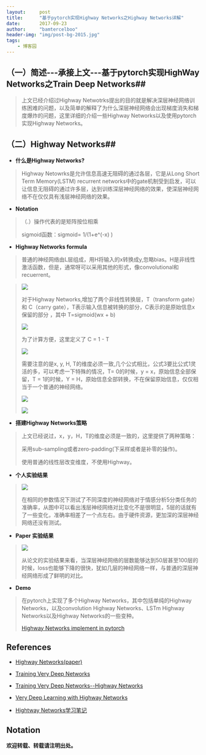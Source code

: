 ```yaml
---
layout:     post
title:      "基于pytorch实现Highway Networks之Highway Networks详解"
date:       2017-09-23
author:     "bamtercelboo"
header-img: "img/post-bg-2015.jpg"
tags:
    - 博客园
---
```



## （一）简述---承接上文---基于pytorch实现HighWay Networks之Train Deep Networks##

>上文已经介绍过Highway Netwotrks提出的目的就是解决深层神经网络训练困难的问题，以及简单的解释了为什么深层神经网络会出现梯度消失和梯度爆炸的问题，这里详细的介绍一些Highway Networks以及使用pytorch实现Highway Networks。


## （二）Highway Networks##

- **什么是Highway Networks?**
> Highway Netowrks是允许信息高速无阻碍的通过各层，它是从Long Short Term Memory(LSTM) recurrent networks中的gate机制受到启发，可以让信息无阻碍的通过许多层，达到训练深层神经网络的效果，使深层神经网络不在仅仅具有浅层神经网络的效果。

- **Notation**
> （.）操作代表的是矩阵按位相乘
> 
> sigmoid函数：sigmoid=  1/(1+e^(-x) )

- **Highway Networks formula**
> 普通的神经网络由L层组成，用H将输入的x转换成y,忽略bias。H是非线性激活函数，但是，通常呀可以采用其他的形式，像convolutional和recuerrent。

> ![](https://i.imgur.com/mZLjQcH.png)
> 
> 对于Highway Networks,增加了两个非线性转换层，T（transform gate） 和 C（carry gate），T表示输入信息被转换的部分，C表示的是原始信息x保留的部分 ，其中 T=sigmoid(wx + b) 
> 
> ![](https://i.imgur.com/GHOGFtH.png)
> 
> 为了计算方便，这里定义了 C =  1 - T
> 
> ![](https://i.imgur.com/BGkRdf3.png)
> 
> 需要注意的是x, y, H, T的维度必须一致,几个公式相比，公式3要比公式1灵活的多，可以考虑一下特殊的情况，T= 0的时候，y = x，原始信息全部保留，T = 1的时候，Y = H，原始信息全部转换，不在保留原始信息，仅仅相当于一个普通的神经网络。
> 
> ![](https://i.imgur.com/xXwlRys.png)
> 
> ![](https://i.imgur.com/C6sjdpM.png)
> 

- **搭建Highway Networks策略**
> 上文已经说过，x，y，H，T的维度必须是一致的，这里提供了两种策略：
> 
> 采用sub-sampling或者zero-padding(下采样或者是补零的操作)。
> 
> 使用普通的线性层改变维度，不使用Highway。

- **个人实验结果**
> 
> ![](https://i.imgur.com/59PxHT0.jpg)
> 
> 在相同的参数情况下测试了不同深度的神经网络对于情感分析5分类任务的准确率，从图中可以看出浅层神经网络对比变化不是很明显，5层的话就有了一些变化，准确率相差了一个点左右。由于硬件资源，更加深的深层神经网络还没有测试。

- **Paper 实验结果**
> ![](https://i.imgur.com/zOukeYJ.jpg)
> 
> 从论文的实验结果来看，当深层神经网络的层数能够达到50层甚至100层的时候，loss也能够下降的很快，犹如几层的神经网络一样，与普通的深层神经网络形成了鲜明的对比。

- **Demo**
> 在pytorch上实现了多个Highway Networks，其中包括单纯的Highway Networks，以及convolution Highway Networks、LSTm Highway Networks以及Highway Networks的一些变种。
> 
> [Highway Networks implement in pytorch](https://github.com/bamtercelboo/pytorch_Highway_Networks) 


## References ##
- [Highway Networks(paper)](https://arxiv.org/pdf/1505.00387.pdf)

- [Training Very Deep Networks](https://arxiv.org/pdf/1507.06228.pdf)

- [Training Very Deep Networks--Highway Networks ](http://blog.csdn.net/cv_family_z/article/details/50349436)

- [Very Deep Learning with Highway Networks](http://people.idsia.ch/~rupesh/very_deep_learning/)

- [Hightway Networks学习笔记 ](http://blog.csdn.net/sinat_35218236/article/details/73826203?utm_source=itdadao&utm_medium=referral)


## Notation ##
**欢迎转载、转载请注明出处。**



